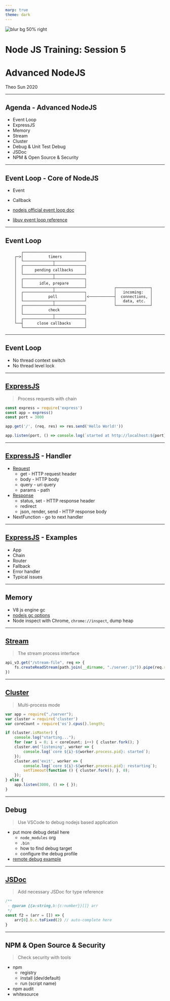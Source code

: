 ```yaml
---
marp: true
theme: dark
---
```


![blur bg 50% right](https://res.cloudinary.com/digf90pwi/image/upload/v1640327704/logo_pgbqzz.svg)

# Node JS Training: Session 5
# Advanced NodeJS

Theo Sun
2020

---

## Agenda - Advanced NodeJS

- Event Loop
- ExpressJS
- Memory
- Stream
- Cluster
- Debug & Unit Test Debug
- JSDoc
- NPM & Open Source & Security

---

## Event Loop - Core of NodeJS

- Event
- Callback

- [nodejs official event loop doc](https://nodejs.org/zh-cn/docs/guides/event-loop-timers-and-nexttick/)
- [libuv event loop reference](http://docs.libuv.org/en/v1.x/loop.html)

---

## Event Loop

```text
       ┌───────────────────────────┐
    ┌─>│           timers          │
    │  └─────────────┬─────────────┘
    │  ┌─────────────┴─────────────┐
    │  │     pending callbacks     │
    │  └─────────────┬─────────────┘
    │  ┌─────────────┴─────────────┐
    │  │       idle, prepare       │
    │  └─────────────┬─────────────┘            ┌───────────────┐
    │  ┌─────────────┴─────────────┐            │   incoming:   │
    │  │           poll            │<───────────┤  connections, │
    │  └─────────────┬─────────────┘            │   data, etc.  │
    │  ┌─────────────┴─────────────┐            └───────────────┘
    │  │           check           │
    │  └─────────────┬─────────────┘
    │  ┌─────────────┴─────────────┐
    └──┤      close callbacks      │
       └───────────────────────────┘
```

---

## Event Loop



- No thread context switch
- No thread level lock

---

## [ExpressJS](https://expressjs.com/)

> Process requests with chain

```js
const express = require('express')
const app = express()
const port = 3000

app.get('/', (req, res) => res.send('Hello World!'))

app.listen(port, () => console.log(`started at http://localhost:${port}`))
```

---

## [ExpressJS](https://expressjs.com/) - Handler

- [Request](https://expressjs.com/en/4x/api.html#req)
    - get - HTTP request header
    - body - HTTP body
    - query - uri query
    - params - path
- [Response](https://expressjs.com/en/4x/api.html#res)
    - status, set - HTTP response header
    - redirect
    - json, render, send - HTTP response body
- NextFunction - go to next handler

---

## [ExpressJS](https://expressjs.com/) - Examples



- App
- Chain
- Router
- Fallback
- Error handler
- Typical issues

---

## Memory



- V8 js engine gc
- [nodejs gc options](https://gist.github.com/listochkin/10973974)
- Node inspect with Chrome, `chrome://inspect`, dump heap

---

## [Stream](https://nodejs.org/docs/latest-v10.x/api/stream.html)

> The stream process interface

```js
api_v3.get("/stream-file", req => {
    fs.createReadStream(path.join(__dirname, "./server.js")).pipe(req.res)
})
```

---

## [Cluster](https://nodejs.org/docs/latest-v10.x/api/cluster.html)

> Multi-process mode

```js
var app = require("./server");
var cluster = require('cluster')
var coreCount = require('os').cpus().length;

if (cluster.isMaster) {
    console.log("starting...");
    for (var i = 0; i < coreCount; i++) { cluster.fork(); }
    cluster.on('listening', worker => {
        console.log(`core ${i}-${worker.process.pid}: started`);
    });
    cluster.on('exit', worker => {
        console.log(`core ${i}-${worker.process.pid}: restarting`);
        setTimeout(function () { cluster.fork(); }, 0);
    });
} else {
    app.listen(3000, () => { });
}
```

---

## Debug

> Use VSCode to debug nodejs based application

- put more debug detail here
  - `node_modules` org
  - `.bin`
  - how to find debug target
  - configure the debug profile
- [remote debug example](https://github.com/Soontao/cf-node-debug-example)

---

## [JSDoc](https://jsdoc.app)


> Add necessary JSDoc for type reference

```js
/**
 - @param {{a:string,b:{c:number}}[]} arr 
 */
const f2 = (arr = []) => {
    arr[0].b.c.toFixed(2) // auto-complete here
}
```

---

## NPM & Open Source & Security



> Check security with tools



- npm
    - registry
    - install (dev/default)
    - run (script name)
- npm audit
- whitesource